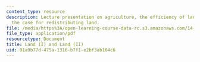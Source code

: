 ```yaml
---
content_type: resource
description: Lecture presentation on agriculture, the efficiency of land use, and
  the case for redistributing land.
file: /media/https%3A/open-learning-course-data-rc.s3.amazonaws.com/14-771-development-economics-microeconomic-issues-and-policy-models-fall-2008/01a9b77d475a1316b7f1e2bf3ab104c6_lec1920.pdf
file_type: application/pdf
resourcetype: Document
title: Land (I) and Land (II)
uid: 01a9b77d-475a-1316-b7f1-e2bf3ab104c6
---
```

